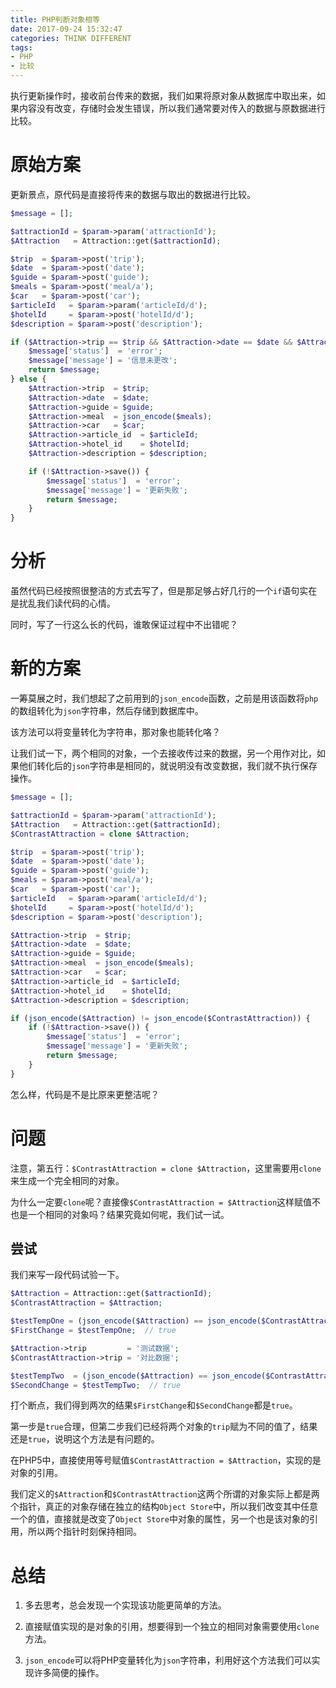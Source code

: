 ```yaml
---
title: PHP判断对象相等
date: 2017-09-24 15:32:47
categories: THINK DIFFERENT
tags:
- PHP
- 比较
---
```

执行更新操作时，接收前台传来的数据，我们如果将原对象从数据库中取出来，如果内容没有改变，存储时会发生错误，所以我们通常要对传入的数据与原数据进行比较。

<!--more-->

# 原始方案

更新景点，原代码是直接将传来的数据与取出的数据进行比较。

```php
$message = [];

$attractionId = $param->param('attractionId');
$Attraction   = Attraction::get($attractionId);

$trip  = $param->post('trip');
$date  = $param->post('date');
$guide = $param->post('guide');
$meals = $param->post('meal/a');
$car   = $param->post('car');
$articleId   = $param->param('articleId/d');
$hotelId     = $param->post('hotelId/d');
$description = $param->post('description');

if ($Attraction->trip == $trip && $Attraction->date == $date && $Attraction->guide == $guide && $Attraction->meal == json_encode($meals) && $Attraction->car == $car && $Attraction->article_id == $articleId && $Attraction->hotel_id == $hotelId && $Attraction == $description) {
    $message['status']  = 'error';
    $message['message'] = '信息未更改';
    return $message;
} else {
    $Attraction->trip  = $trip;
    $Attraction->date  = $date;
    $Attraction->guide = $guide;
    $Attraction->meal  = json_encode($meals);
    $Attraction->car   = $car;
    $Attraction->article_id  = $articleId;
    $Attraction->hotel_id    = $hotelId;
    $Attraction->description = $description;

    if (!$Attraction->save()) {
        $message['status']  = 'error';
        $message['message'] = '更新失败';
        return $message;
    }
}
```

# 分析

虽然代码已经按照很整洁的方式去写了，但是那足够占好几行的一个`if`语句实在是扰乱我们读代码的心情。

同时，写了一行这么长的代码，谁敢保证过程中不出错呢？

# 新的方案

一筹莫展之时，我们想起了之前用到的`json_encode`函数，之前是用该函数将`php`的数组转化为`json`字符串，然后存储到数据库中。

该方法可以将变量转化为字符串，那对象也能转化咯？

让我们试一下，两个相同的对象，一个去接收传过来的数据，另一个用作对比，如果他们转化后的`json`字符串是相同的，就说明没有改变数据，我们就不执行保存操作。

```php
$message = [];

$attractionId = $param->param('attractionId');
$Attraction   = Attraction::get($attractionId);
$ContrastAttraction = clone $Attraction;

$trip  = $param->post('trip');
$date  = $param->post('date');
$guide = $param->post('guide');
$meals = $param->post('meal/a');
$car   = $param->post('car');
$articleId   = $param->param('articleId/d');
$hotelId     = $param->post('hotelId/d');
$description = $param->post('description');

$Attraction->trip  = $trip;
$Attraction->date  = $date;
$Attraction->guide = $guide;
$Attraction->meal  = json_encode($meals);
$Attraction->car   = $car;
$Attraction->article_id  = $articleId;
$Attraction->hotel_id    = $hotelId;
$Attraction->description = $description;

if (json_encode($Attraction) != json_encode($ContrastAttraction)) {
    if (!$Attraction->save()) {
        $message['status']  = 'error';
        $message['message'] = '更新失败';
        return $message;
    }
}
```

怎么样，代码是不是比原来更整洁呢？

# 问题

注意，第五行：`$ContrastAttraction = clone $Attraction`，这里需要用`clone`来生成一个完全相同的对象。

为什么一定要`clone`呢？直接像`$ContrastAttraction = $Attraction`这样赋值不也是一个相同的对象吗？结果究竟如何呢，我们试一试。

## 尝试

我们来写一段代码试验一下。

```php
$Attraction = Attraction::get($attractionId);
$ContrastAttraction = $Attraction;

$testTempOne = (json_encode($Attraction) == json_encode($ContrastAttraction));
$FirstChange = $testTempOne;  // true

$Attraction->trip         = '测试数据';
$ContrastAttraction->trip = '对比数据';

$testTempTwo  = (json_encode($Attraction) == json_encode($ContrastAttraction));
$SecondChange = $testTempTwo;  // true
```

打个断点，我们得到两次的结果`$FirstChange`和`$SecondChange`都是`true`。

第一步是`true`合理，但第二步我们已经将两个对象的`trip`赋为不同的值了，结果还是`true`，说明这个方法是有问题的。

在PHP5中，直接使用等号赋值`$ContrastAttraction = $Attraction`，实现的是对象的引用。

我们定义的`$Attraction`和`$ContrastAttraction`这两个所谓的对象实际上都是两个指针，真正的对象存储在独立的结构`Object Store`中，所以我们改变其中任意一个的值，直接就是改变了`Object Store`中对象的属性，另一个也是该对象的引用，所以两个指针时刻保持相同。

# 总结

1. 多去思考，总会发现一个实现该功能更简单的方法。

2. 直接赋值实现的是对象的引用，想要得到一个独立的相同对象需要使用`clone`方法。

3. `json_encode`可以将PHP变量转化为`json`字符串，利用好这个方法我们可以实现许多简便的操作。